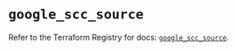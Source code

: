 # `google_scc_source`

Refer to the Terraform Registry for docs: [`google_scc_source`](https://registry.terraform.io/providers/hashicorp/google-beta/5.43.1/docs/resources/google_scc_source).
